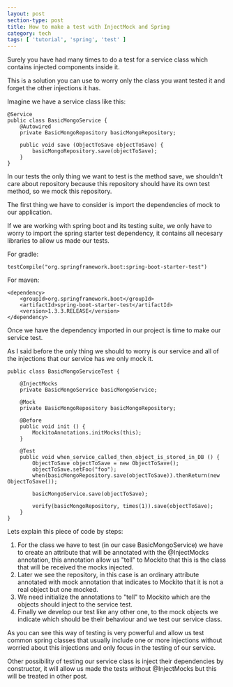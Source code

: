 ```yaml
---
layout: post
section-type: post
title: How to make a test with InjectMock and Spring
category: tech
tags: [ 'tutorial', 'spring', 'test' ]
---
```


Surely you have had many times to do a test for a service class which contains injected components inside it.

This is a solution you can use to worry only the class you want tested it and forget the other injections it has.

Imagine we have a service class like this:

````
@Service
public class BasicMongoService {
    @Autowired
    private BasicMongoRepository basicMongoRepository;

    public void save (ObjectToSave objectToSave) {
        basicMongoRepository.save(objectToSave);
    }
}
````

In our tests the only thing we want to test is the method save, we shouldn't care about repository because this repository should have its own test method, so we mock this repository.

The first thing we have to consider is import the dependencies of mock to our application.

If we are working with spring boot and its testing suite, we only have to worry to import the spring starter test dependency, it contains all necesary libraries to allow us made our tests.

For gradle:

````
testCompile("org.springframework.boot:spring-boot-starter-test")
````

For maven:

````
<dependency>
	<groupId>org.springframework.boot</groupId>
	<artifactId>spring-boot-starter-test</artifactId>
	<version>1.3.3.RELEASE</version>
</dependency>
````

Once we have the dependency imported in our project is time to make our service test.

As I said before the only thing we should to worry is our service and all of the injections that our service has we only mock it.

````
public class BasicMongoServiceTest {

    @InjectMocks
    private BasicMongoService basicMongoService;

    @Mock
    private BasicMongoRepository basicMongoRepository;

    @Before
    public void init () {
        MockitoAnnotations.initMocks(this);
    }

    @Test
    public void when_service_called_then_object_is_stored_in_DB () {
        ObjectToSave objectToSave = new ObjectToSave();
        objectToSave.setFoo("foo");
        when(basicMongoRepository.save(objectToSave)).thenReturn(new ObjectToSave());

        basicMongoService.save(objectToSave);

        verify(basicMongoRepository, times(1)).save(objectToSave);
    }
}
````

Lets explain this piece of code by steps:

1. For the class we have to test (in our case BasicMongoService) we have to create an attribute that will be annotated with the @InjectMocks annotation, this annotation allow us "tell" to Mockito that this is the class that will be received the mocks injected.
2. Later we see the repository, in this case is an ordinary attribute annotated with mock annotation that indicates to Mockito that it is not a real object but one mocked.
3. We need initialize the annotations to "tell" to Mockito which are the objects should inject to the service test.
4. Finally we develop our test like any other one, to the mock objects we indicate which should be their behaviour and we test our service class.

As you can see this way of testing is very powerful and allow us test common spring classes that usually include one or more injections without worried about this injections and only focus 
in the testing of our service.

Other possibility of testing our service class is inject their dependencies by constructor, it will allow us made the tests without @InjectMocks but this will be treated in other post.
